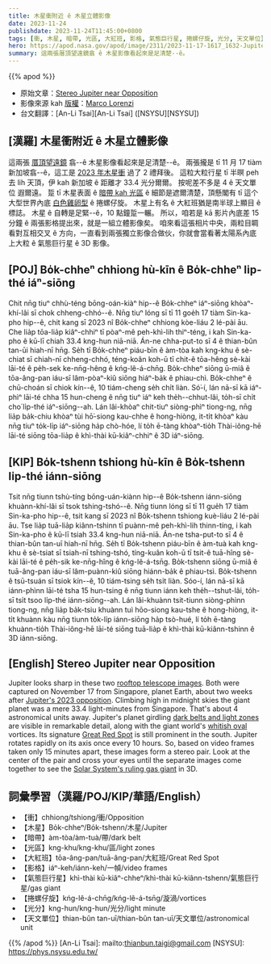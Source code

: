 ```yaml
---
title: 木星衝附近 ê 木星立體影像
date: 2023-11-24
publishdate: 2023-11-24T11:45:00+0800
tags: [衝, 木星, 暗帶, 光區, 大紅班, 影格, 氣態巨行星, 捲螺仔旋, 光分, 天文單位]
hero: https://apod.nasa.gov/apod/image/2311/2023-11-17-1617_1632-Jupiter_Stereo1200.png
summary: 這兩張厝頂望遠鏡翕 ê 木星影像看起來是足清楚--ê。
---
```


{{% apod %}}

- 原始文章：[Stereo Jupiter near Opposition](https://apod.nasa.gov/apod/ap231124.html)
- 影像來源 kah [版權][copyright]：[Marco Lorenzi](https://www.glitteringlights.com/About/About-Me)
- 台文翻譯：[An-Li Tsai][An-Li Tsai] ([NSYSU][NSYSU])

## [漢羅] 木星衝附近 ê 木星立體影像
這兩張 [厝頂望遠鏡][rooftop telescope images] 翕--ê 木星影像看起來是足清楚--ê。
兩張攏是 tī 11 月 17 tiàm 新加坡翕--ê，這工是 [2023 年木星衝][Jupiter's 2023 opposition] 過了 2 禮拜後。
這粒大粒行星 tī 半暝 peh 去 lih 天頂，伊 kah 新加坡 ê 距離才 33.4 光分爾爾。
按呢差不多是 4 ê 天文單位 遐爾遠。
踅 tī 木星表面 ê [暗帶 kah 光區][dark belts and light zones] ê 細節是遮爾清楚，頂懸閣有 tī 這个大型世界內底 [白色雞卵型][whitish oval] ê 捲螺仔旋。
木星上有名 ê 大紅班猶是南半球上顯目 ê 標誌。
木星 ê 自轉是足緊--ê，10 點鐘踅一輾。
所以，咱若是 kā 影片內底差 15 分鐘 ê 兩張影格提出來，就是一組立體影像矣。
咱來看這張相片中央，兩粒目睭看對互相交叉 ê 方向，一直看到兩張獨立影像合做伙，你就會當看著太陽系內底上大粒 ê 氣態巨行星 ê 3D 影像。

## [POJ] Bo̍k-chheⁿ chhiong hù-kīn ê Bo̍k-chheⁿ li̍p-thé iáⁿ-siōng
Chit nn̄g tiuⁿ chhù-téng bōng-oán-kiàⁿ hip--ê Bo̍k-chheⁿ iáⁿ-siōng khòaⁿ-khí-lâi sī chok chheng-chhó--ê.
Nn̄g tiuⁿ lóng sī tī 11 goe̍h 17 tiàm Sin-ka-pho hip--ê, chit kang sī 2023 nî Bo̍k-chheⁿ chhiong kòe-liáu 2 lé-pài āu.
Che lia̍p tōa-lia̍p kiâⁿ-chhiⁿ tī pòaⁿ-mê peh-khì-lih thiⁿ-téng, i kah Sin-ka-pho ê kū-lī chiah 33.4 kng-hun niā-niā.
Án-ne chha-put-to sī 4 ê thian-bûn tan-ūi hiah-nī hn̄g.
Se̍h tī Bo̍k-chheⁿ piáu-bīn ê àm-tòa kah kng-khu ê sè-chiat sī chiah-nī chheng-chhó, téng-koân koh-ū tī chit-ê tōa-hêng sè-kài lāi-té ê pe̍h-sek ke-nn̄g-hêng ê kńg-lê-á-chn̄g.
Bo̍k-chheⁿ siōng ū-miâ ê tōa-âng-pan iáu-sī lâm-pòaⁿ-kiû siōng hiáⁿ-ba̍k ê phiau-chì.
Bo̍k-chheⁿ ê chū-choán sī chiok kín--ê, 10 tiám-cheng se̍h chi̍t liàn.
Só͘-í, lán nā-sī kā iáⁿ-phìⁿ lāi-té chha 15 hun-cheng ê nn̄g tiuⁿ iáⁿ keh the̍h--chhut-lâi, to̍h-sī chi̍t cho͘ li̍p-thé iáⁿ-siōng--ah.
Lán lâi-khòaⁿ chit-tiuⁿ siòng-phìⁿ tiong-ng, nn̄g lia̍p ba̍k-chiu khòaⁿ tùi hō͘-siong kau-chhe ê hong-hiòng, it-ti̍t khòaⁿ kàu nn̄g tiuⁿ to̍k-li̍p iáⁿ-siōng ha̍p chò-hóe, lí to̍h ē-tàng khòaⁿ-tio̍h Thài-iông-hē lāi-té siōng tōa-lia̍p ê khì-thài kū-kiâⁿ-chhiⁿ ê 3D iáⁿ-siōng.

## [KIP] Bo̍k-tshenn tshiong hù-kīn ê Bo̍k-tshenn li̍p-thé iánn-siōng
Tsit nn̄g tiunn tshù-tíng bōng-uán-kiànn hip--ê Bo̍k-tshenn iánn-siōng khuànn-khí-lâi sī tsok tshing-tshó--ê.
Nn̄g tiunn lóng sī tī 11 gue̍h 17 tiàm Sin-ka-pho hip--ê, tsit kang sī 2023 nî Bo̍k-tshenn tshiong kuè-liáu 2 lé-pài āu.
Tse lia̍p tuā-lia̍p kiânn-tshinn tī puànn-mê peh-khì-lih thinn-tíng, i kah Sin-ka-pho ê kū-lī tsiah 33.4 kng-hun niā-niā.
Án-ne tsha-put-to sī 4 ê thian-bûn tan-uī hiah-nī hn̄g.
Se̍h tī Bo̍k-tshenn piáu-bīn ê àm-tuà kah kng-khu ê sè-tsiat sī tsiah-nī tshing-tshó, tíng-kuân koh-ū tī tsit-ê tuā-hîng sè-kài lāi-té ê pe̍h-sik ke-nn̄g-hîng ê kńg-lê-á-tsn̄g.
Bo̍k-tshenn siōng ū-miâ ê tuā-âng-pan iáu-sī lâm-puànn-kiû siōng hiánn-ba̍k ê phiau-tsì.
Bo̍k-tshenn ê tsū-tsuán sī tsiok kín--ê, 10 tiám-tsing se̍h tsi̍t liàn.
Sóo-í, lán nā-sī kā iánn-phìnn lāi-té tsha 15 hun-tsing ê nn̄g tiunn iánn keh the̍h--tshut-lâi, to̍h-sī tsi̍t tsoo li̍p-thé iánn-siōng--ah.
Lán lâi-khuànn tsit-tiunn siòng-phìnn tiong-ng, nn̄g lia̍p ba̍k-tsiu khuànn tuì hōo-siong kau-tshe ê hong-hiòng, it-ti̍t khuànn kàu nn̄g tiunn to̍k-li̍p iánn-siōng ha̍p tsò-hué, lí to̍h ē-tàng khuànn-tio̍h Thài-iông-hē lāi-té siōng tuā-lia̍p ê khì-thài kū-kiânn-tshinn ê 3D iánn-siōng.

## [English] Stereo Jupiter near Opposition
Jupiter looks sharp in these two [rooftop telescope images][rooftop telescope images].
Both were captured on November 17 from Singapore, planet Earth, about two weeks after [Jupiter's 2023 opposition][Jupiter's 2023 opposition].
Climbing high in midnight skies the giant planet was a mere 33.4 light-minutes from Singapore.
That's about 4 astronomical units away.
Jupiter's planet girdling [dark belts and light zones][dark belts and light zones] are visible in remarkable detail, along with the giant world's [whitish oval][whitish oval] vortices.
Its signature [Great Red Spot][Great Red Spot] is still prominent in the south.
Jupiter rotates rapidly on its axis once every 10 hours.
So, based on video frames taken only 15 minutes apart, these images form a stereo pair.
Look at the center of the pair and cross your eyes until the separate images come together to see the [Solar System's ruling gas giant][Solar System's ruling gas giant] in 3D.

## 詞彙學習（漢羅/POJ/KIP/華語/English）
- 【衝】chhiong/tshiong/衝/Opposition
- 【木星】Bo̍k-chheⁿ/Bo̍k-tshenn/木星/Jupiter
- 【暗帶】àm-tòa/àm-tuà/帶/dark belt
- 【光區】kng-khu/kng-khu/區/light zones
- 【大紅班】tōa-âng-pan/tuā-âng-pan/大紅班/Great Red Spot
- 【影格】iáⁿ-keh/iánn-keh/一幀/video frames
- 【氣態巨行星】khì-thài kū-kiâⁿ-chheⁿ/khì-thài kū-kiânn-tshenn/氣態巨行星/gas giant
- 【捲螺仔旋】kńg-lê-á-chn̄g/kńg-lê-á-tsn̄g/漩渦/vortices
- 【光分】kng-hun/kng-hun/光分/light minute
- 【天文單位】thian-bûn tan-uī/thian-bûn tan-uī/天文單位/astronomical unit

{{% /apod %}}
[An-Li Tsai]: mailto:thianbun.taigi@gmail.com
[NSYSU]: https://phys.nsysu.edu.tw/

[copyright]: https://apod.nasa.gov/apod/fap/lib/about_apod.html#srapply
[License]: https://creativecommons.org/licenses/by/2.0/

[rooftop telescope images]:https://www.glitteringlights.com/
[Jupiter's 2023 opposition]:https://apod.nasa.gov/apod/ap231103.html
[dark belts and light zones]:https://en.wikipedia.org/wiki/Atmosphere_of_Jupiter#Zones,_belts_and_jets
[whitish oval]:https://apod.nasa.gov/apod/ap211229.html
[Great Red Spot]:https://apod.nasa.gov/apod/ap220717.html
[Solar System's ruling gas giant]:https://science.nasa.gov/jupiter/
